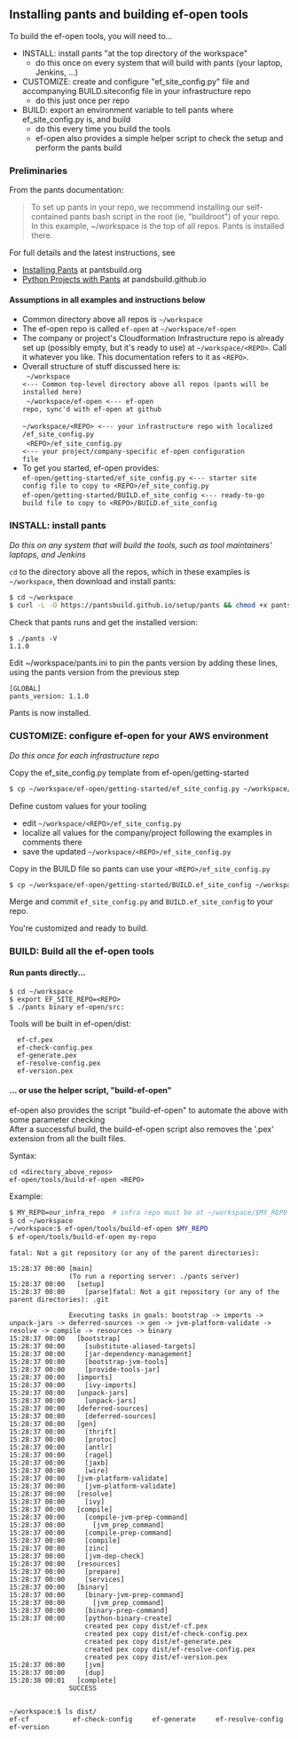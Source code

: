 ## Installing pants and building ef-open tools
To build the ef-open tools, you will need to...
 - INSTALL: install pants "at the top directory of the workspace"
   - do this once on every system that will build with pants (your laptop, Jenkins, ...)
 - CUSTOMIZE: create and configure "ef_site_config.py" file and accompanying BUILD.siteconfig file in your infrastructure repo
   - do this just once per repo
 - BUILD: export an environment variable to tell pants where ef_site_config.py is, and build
   - do this every time you build the tools
   - ef-open also provides a simple helper script to check the setup and perform the pants build

### Preliminaries
From the pants documentation:
> To set up pants in your repo, we recommend installing our self-contained pants bash script
> in the root (ie, "buildroot") of your repo. In this example, ~/workspace is the
top of all repos. Pants is installed there.

For full details and the latest instructions, see
- [Installing Pants](http://www.pantsbuild.org/install.html) at pantsbuild.org
- [Python Projects with Pants](https://pantsbuild.github.io/python-readme.html) at pandsbuild.github.io<br>

#### Assumptions in all examples and instructions below
- Common directory above all repos is <code>~/workspace</code>
- The ef-open repo is called <code>ef-open</code> at <code>~/workspace/ef-open</code>
- The company or project's Cloudformation Infrastructure repo is already set up (possibly empty, but it's ready to use) at <code>~/workspace/&lt;REPO&gt;</code>.
Call it whatever you like. This documentation refers to it as <code>&lt;REPO&gt;</code>.
- Overall structure of stuff discussed here is:<br>
<code>  ~/workspace <--- Common top-level directory above all repos (pants will be installed here)</code><br>
<code>  ~/workspace/ef-open <--- ef-open repo, sync'd with ef-open at github</code><br>
<code>  ~/workspace/&lt;REPO&gt; <--- your infrastructure repo with localized /ef_site_config.py</code><br>
<code>  &lt;REPO&gt;/ef_site_config.py <--- your project/company-specific ef-open configuration file</code><br>
- To get you started, ef-open provides:<br>
  <code>ef-open/getting-started/ef_site_config.py <--- starter site config file to copy to &lt;REPO&gt;/ef_site_config.py</code><br>
  <code>ef-open/getting-started/BUILD.ef_site_config <--- ready-to-go build file to copy to &lt;REPO&gt;/BUILD.ef_site_config</code>

### INSTALL: install pants
*Do this on any system that will build the tools, such as tool maintainers' laptops, and Jenkins*

<code>cd</code> to the directory above all the repos, which in these examples is <code>~/workspace</code>, then
download and install pants:
```bash
$ cd ~/workspace
$ curl -L -O https://pantsbuild.github.io/setup/pants && chmod +x pants && touch pants.ini
```

Check that pants runs and get the installed version:
```
$ ./pants -V
1.1.0
```

Edit ~/workspace/pants.ini to pin the pants version by adding these lines, using the pants version from the previous step
```
[GLOBAL]
pants_version: 1.1.0
```

Pants is now installed.


### CUSTOMIZE: configure ef-open for your AWS environment<BR>
*Do this once for each infrastructure repo*

Copy the ef_site_config.py template from ef-open/getting-started
```bash
$ cp ~/workspace/ef-open/getting-started/ef_site_config.py ~/workspace/<REPO>/ef_site_config.py
```
Define custom values for your tooling
- edit <code>~/workspace/&lt;REPO&gt;/ef_site_config.py</code>
- localize all values for the company/project following the examples in comments there
- save the updated <code>~/workspace/&lt;REPO&gt;/ef_site_config.py</code>

Copy in the BUILD file so pants can use your <code>&lt;REPO&gt;/ef_site_config.py</code>
```bash
$ cp ~/workspace/ef-open/getting-started/BUILD.ef_site_config ~/workspace/<REPO>/BUILD.ef_site_config
```

Merge and commit <code>ef_site_config.py</code> and <code>BUILD.ef_site_config</code> to your repo.

You're customized and ready to build.


### BUILD: Build all the ef-open tools
#### Run pants directly...
```
$ cd ~/workspace
$ export EF_SITE_REPO=<REPO>
$ ./pants binary ef-open/src:
```

Tools will be built in ef-open/dist:<br>
```
  ef-cf.pex
  ef-check-config.pex
  ef-generate.pex
  ef-resolve-config.pex
  ef-version.pex
```

#### ... or use the helper script, "build-ef-open"
ef-open also provides the script "build-ef-open" to automate the above with some parameter checking<br>
After a successful build, the build-ef-open script also removes the '.pex' extension from all the built files.

Syntax:
```
cd <directory_above_repos>
ef-open/tools/build-ef-open <REPO>
```

Example:
```bash
$ MY_REPO=our_infra_repo  # infra repo must be at ~/workspace/$MY_REPO
$ cd ~/workspace
~/workspace:$ ef-open/tools/build-ef-open $MY_REPO
$ ef-open/tools/build-ef-open my-repo
```
```
fatal: Not a git repository (or any of the parent directories):

15:28:37 00:00 [main]
               (To run a reporting server: ./pants server)
15:28:37 00:00   [setup]
15:28:37 00:00     [parse]fatal: Not a git repository (or any of the parent directories): .git

               Executing tasks in goals: bootstrap -> imports -> unpack-jars -> deferred-sources -> gen -> jvm-platform-validate -> resolve -> compile -> resources -> binary
15:28:37 00:00   [bootstrap]
15:28:37 00:00     [substitute-aliased-targets]
15:28:37 00:00     [jar-dependency-management]
15:28:37 00:00     [bootstrap-jvm-tools]
15:28:37 00:00     [provide-tools-jar]
15:28:37 00:00   [imports]
15:28:37 00:00     [ivy-imports]
15:28:37 00:00   [unpack-jars]
15:28:37 00:00     [unpack-jars]
15:28:37 00:00   [deferred-sources]
15:28:37 00:00     [deferred-sources]
15:28:37 00:00   [gen]
15:28:37 00:00     [thrift]
15:28:37 00:00     [protoc]
15:28:37 00:00     [antlr]
15:28:37 00:00     [ragel]
15:28:37 00:00     [jaxb]
15:28:37 00:00     [wire]
15:28:37 00:00   [jvm-platform-validate]
15:28:37 00:00     [jvm-platform-validate]
15:28:37 00:00   [resolve]
15:28:37 00:00     [ivy]
15:28:37 00:00   [compile]
15:28:37 00:00     [compile-jvm-prep-command]
15:28:37 00:00       [jvm_prep_command]
15:28:37 00:00     [compile-prep-command]
15:28:37 00:00     [compile]
15:28:37 00:00     [zinc]
15:28:37 00:00     [jvm-dep-check]
15:28:37 00:00   [resources]
15:28:37 00:00     [prepare]
15:28:37 00:00     [services]
15:28:37 00:00   [binary]
15:28:37 00:00     [binary-jvm-prep-command]
15:28:37 00:00       [jvm_prep_command]
15:28:37 00:00     [binary-prep-command]
15:28:37 00:00     [python-binary-create]
                   created pex copy dist/ef-cf.pex
                   created pex copy dist/ef-check-config.pex
                   created pex copy dist/ef-generate.pex
                   created pex copy dist/ef-resolve-config.pex
                   created pex copy dist/ef-version.pex
15:28:37 00:00     [jvm]
15:28:37 00:00     [dup]
15:28:38 00:01   [complete]
               SUCCESS


~/workspace:$ ls dist/
ef-cf			ef-check-config		ef-generate		ef-resolve-config	ef-version
```
